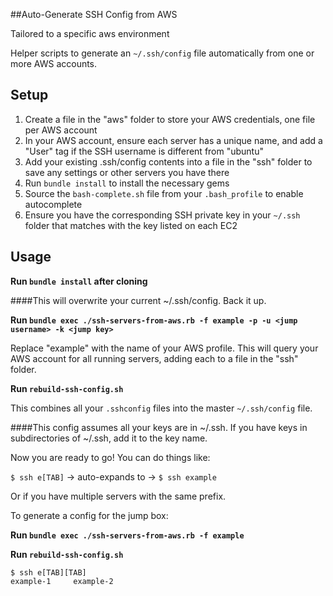 ##Auto-Generate SSH Config from AWS

Tailored to a specific aws environment

Helper scripts to generate an `~/.ssh/config` file automatically from one or more AWS accounts.

Setup
-----

1. Create a file in the "aws" folder to store your AWS credentials, one file per AWS account
2. In your AWS account, ensure each server has a unique name, and add a "User" tag if the SSH username is different from "ubuntu"
3. Add your existing .ssh/config contents into a file in the "ssh" folder to save any settings or other servers you have there
4. Run `bundle install` to install the necessary gems
5. Source the `bash-complete.sh` file from your `.bash_profile` to enable autocomplete
6. Ensure you have the corresponding SSH private key in your `~/.ssh` folder that matches with the key listed on each EC2

Usage
-----
**Run `bundle install` after cloning**

####This will overwrite your current ~/.ssh/config. Back it up.

**Run `bundle exec ./ssh-servers-from-aws.rb -f example -p -u <jump username> -k <jump key>`**

Replace "example" with the name of your AWS profile. This will query your AWS account for all running servers, adding each to a file in the "ssh" folder.

**Run `rebuild-ssh-config.sh`**

This combines all your `.sshconfig` files into the master `~/.ssh/config` file.

####This config assumes all your keys are in ~/.ssh. If you have keys in subdirectories of ~/.ssh, add it to the key name.

Now you are ready to go! You can do things like:

`$ ssh e[TAB]` -> auto-expands to -> `$ ssh example`

Or if you have multiple servers with the same prefix.

To generate a config for the jump box:

**Run `bundle exec ./ssh-servers-from-aws.rb -f example`**

**Run `rebuild-ssh-config.sh`**
```
$ ssh e[TAB][TAB]
example-1     example-2
```
